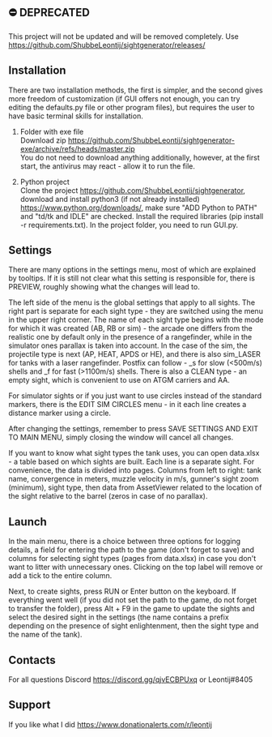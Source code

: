 ⛔️ DEPRECATED
-------------
This project will not be updated and will be removed completely.
Use https://github.com/ShubbeLeontij/sightgenerator/releases/

Installation
---------

There are two installation methods, the first is simpler, and the second gives more freedom of customization (if GUI offers not enough, you can try editing the defaults.py file or other program files), but requires the user to have basic terminal skills for installation.
1) Folder with exe file\
Download zip https://github.com/ShubbeLeontij/sightgenerator-exe/archive/refs/heads/master.zip \
You do not need to download anything additionally, however, at the first start, the antivirus may react - allow it to run the file.

2) Python project\
Clone the project https://github.com/ShubbeLeontij/sightgenerator, download and install python3 (if not already installed) https://www.python.org/downloads/, make sure "ADD Python to PATH" and "td/tk and IDLE" are checked.
Install the required libraries (pip install -r requirements.txt).
In the project folder, you need to run GUI.py.

Settings
---------

There are many options in the settings menu, most of which are explained by tooltips.
If it is still not clear what this setting is responsible for, there is PREVIEW, roughly showing what the changes will lead to.

The left side of the menu is the global settings that apply to all sights.
The right part is separate for each sight type - they are switched using the menu in the upper right corner.
The name of each sight type begins with the mode for which it was created (AB, RB or sim) - the arcade one differs from the realistic one by default only in the presence of a rangefinder, while in the simulator ones parallax is taken into account.
In the case of the sim, the projectile type is next (AP, HEAT, APDS or HE), and there is also sim_LASER for tanks with a laser rangefinder.
Postfix can follow - _s for slow (<500m/s) shells and _f for fast (>1100m/s) shells.
There is also a CLEAN type - an empty sight, which is convenient to use on ATGM carriers and AA.

For simulator sights or if you just want to use circles instead of the standard markers, there is the EDIT SIM CIRCLES menu - in it each line creates a distance marker using a circle.

After changing the settings, remember to press SAVE SETTINGS AND EXIT TO MAIN MENU, simply closing the window will cancel all changes.

If you want to know what sight types the tank uses, you can open data.xlsx - a table based on which sights are built. Each line is a separate sight. For convenience, the data is divided into pages.
Columns from left to right: tank name, convergence in meters, muzzle velocity in m/s, gunner's sight zoom (minimum), sight type, then data from AssetViewer related to the location of the sight relative to the barrel (zeros in case of no parallax).

Launch
------

In the main menu, there is a choice between three options for logging details, a field for entering the path to the game (don't forget to save) and columns for selecting sight types (pages from data.xlsx) in case you don't want to litter with unnecessary ones. Clicking on the top label will remove or add a tick to the entire column.

Next, to create sights, press RUN or Enter button on the keyboard.
If everything went well (if you did not set the path to the game, do not forget to transfer the folder), press Alt + F9 in the game to update the sights and select the desired sight in the settings (the name contains a prefix depending on the presence of sight enlightenment, then the sight type and the name of the tank).

Contacts
--------

For all questions Discord https://discord.gg/qjvECBPUxq or Leontij#8405

Support
---------

If you like what I did https://www.donationalerts.com/r/leontij
